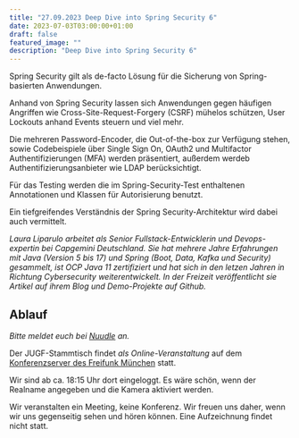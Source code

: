 ```yaml
---
title: "27.09.2023 Deep Dive into Spring Security 6"
date: 2023-07-03T03:00:00+01:00
draft: false
featured_image: ""
description: "Deep Dive into Spring Security 6"
---
```


Spring Security gilt als de-facto Lösung für die Sicherung von Spring-basierten Anwendungen.

Anhand von Spring Security lassen sich Anwendungen gegen häufigen Angriffen wie Cross-Site-Request-Forgery (CSRF) mühelos schützen, User Lockouts anhand Events steuern und viel mehr.

Die mehreren Password-Encoder, die Out-of-the-box zur Verfügung stehen, sowie Codebeispiele über Single Sign On, OAuth2 und Multifactor Authentifizierungen (MFA) werden präsentiert, außerdem werdeb Authentifizierungsanbieter wie LDAP berücksichtigt.

Für das Testing werden die im Spring-Security-Test enthaltenen Annotationen und Klassen für Autorisierung benutzt.

Ein tiefgreifendes Verständnis der Spring Security-Architektur wird dabei auch vermittelt.

_Laura Liparulo arbeitet als Senior Fullstack-Entwicklerin und Devops-expertin bei Capgemini Deutschland. Sie hat mehrere Jahre Erfahrungen mit Java (Version 5 bis 17) und Spring (Boot, Data, Kafka und Security) gesammelt, ist OCP Java 11 zertifiziert und hat sich in den letzen Jahren in Richtung Cybersecurity weiterentwickelt. In der Freizeit veröffentlicht sie Artikel auf ihrem Blog und Demo-Projekte auf Github._

## Ablauf 

_Bitte meldet euch bei [Nuudle](https://nuudel.digitalcourage.de/o3a8rbdEcX5JA3vO) an._

Der JUGF-Stammtisch findet _als Online-Veranstaltung_ auf dem [Konferenzserver des Freifunk München](https://meet.ffmuc.net/jugfmeeting) statt.

Wir sind ab ca. 18:15 Uhr dort eingeloggt. Es wäre schön, wenn der Realname angegeben und die Kamera aktiviert werden.

Wir veranstalten ein Meeting, keine Konferenz. Wir freuen uns daher, wenn wir uns gegenseitig sehen und hören können.
Eine Aufzeichnung findet nicht statt.